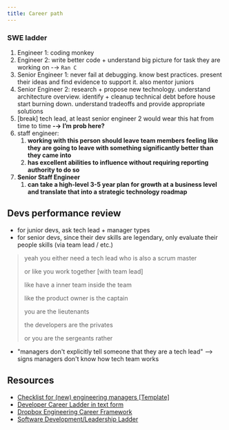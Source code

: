 ```yaml
---
title: Career path
---
```


### SWE ladder

1. Engineer 1: coding monkey
2. Engineer 2: write better code + understand big picture for task they are working on -→ `Ran C`
3. Senior Engineer 1: never fail at debugging. know best practices. present their ideas and find evidence to support it. also mentor juniors
4. Senior Engineer 2: research + propose new technology. understand architecture overview. identify + cleanup technical debt before house start burning down. understand tradeoffs and provide appropriate solutions
5. \[break\] tech lead, at least senior engineer 2 would wear this hat from time to time **-→ I’m prob here?**
6. staff engineer:
   1. **working with this person should leave team members feeling like they are going to leave with something significantly better than they came into**
   2. **has excellent abilities to influence without requiring reporting authority to do so**
7. **Senior Staff Engineer**
   1. **can take a high-level 3-5 year plan for growth at a business level and translate that into a strategic technology roadmap**


## Devs performance review
* for junior devs, ask tech lead + manager types
* for senior devs, since their dev skills are legendary, only evaluate their people skills (via team lead / etc.)

> yeah you either need a tech lead who is also a scrum master
>
> or like you work together \[with team lead\]
>
> like have a inner team inside the team
>
> like the product owner is the captain
>
> you are the lieutenants
>
> the developers are the privates
>
> or you are the sergeants rather

* "managers don't explicitly tell someone that they are a tech lead" --> signs managers don't know how tech team works

## Resources
- [Checklist for (new) engineering managers [Template]](https://docs.google.com/document/d/18qH2AiF6aw4myLsni9v9SEqB-QB2gdumLFbYgXKdiDQ/edit)
- [Developer Career Ladder in text form](https://docs.google.com/document/d/1SxmQBrDZvj16veuc2OVO0wUX7a7vEKPM-57dNLXhuEk/edit)
- [Dropbox Engineering Career Framework](https://dropbox.github.io/dbx-career-framework/)
- [Software Development/Leadership Ladder](https://docs.google.com/spreadsheets/d/1k4sO6pyCl_YYnf0PAXSBcX776rNcTjSOqDxZ5SDty-4/edit#gid=0)
